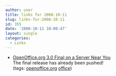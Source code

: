 ```yaml
---
author: user
title: links for 2008-10-11
slug: links-for-2008-10-11
id: 355
date: '2008-10-11 10:00:47'
layout: single
categories:
  - Links
---
```


*   [OpenOffice.org 3.0 Final on a Server Near You](http://lifehacker.com/5061691/openofficeorg-30-final-on-a-server-near-you)  
    The final release has already been pushed!  
    (tags: [openoffice.org](http://delicious.com/superpat/openoffice.org) [office](http://delicious.com/superpat/office))  
